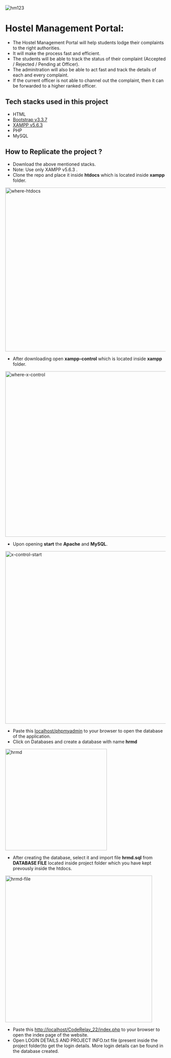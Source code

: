 ![hm123](https://user-images.githubusercontent.com/99532371/187509428-98fe4f4d-d866-458e-bbcf-179097a53400.jpg) 
# Hostel Management Portal: 

* The Hostel Management Portal will help students lodge their complaints to the right authorities.
* It will make the process fast and efficient.
* The students will be able to track the status of their complaint (Accepted / Rejected / Pending at Officer).
* The adminitration will also be able to act fast and track the details of each and every complaint.
* If the current officer is not able to channel out the complaint, then it can be forwarded to a higher ranked officer.

## Tech stacks used in this project

* HTML
* [Bootstrap v3.3.7](http://getbootstrap.com "Named link title") 
* [XAMPP v5.6.3](https://downloadsapachefriends.global.ssl.fastly.net/5.6.3/xampp-win32-5.6.3-0-VC11-installer.exe "Named link title")  
* PHP
* MySQL

## How to Replicate the project ?

* Download the above mentioned stacks. 
* Note: Use only XAMPP v5.6.3 .
* Clone the repo and place it inside **htdocs** which is located inside **xampp** folder.
<img width="515" alt="where-htdocs" src="https://user-images.githubusercontent.com/99532371/187510219-24630153-3f14-4b2d-93bf-2aae9f980993.png">

* After downloading open **xampp-control** which is located inside **xampp** folder.
<img width="520" alt="where-x-control" src="https://user-images.githubusercontent.com/99532371/187510331-75158b09-ef3d-44c6-81c3-ee56c2038c06.png">

* Upon opening **start** the **Apache** and **MySQL**.
<img width="542" alt="x-control-start" src="https://user-images.githubusercontent.com/99532371/187510460-7b0eb0df-a3bb-41fb-a816-e96c6cb1fe87.png">

* Paste this [localhost/phpmyadmin](localhost/phpmyadmin "Named link title") to your browser to open the database of the application.
* Click on Databases and create a database with name **hrmd**
<img width="319" alt="hrmd" src="https://user-images.githubusercontent.com/99532371/187512094-6e98bf28-53df-4c2b-bd12-8a4655728af5.png">

* After creating the database, select it and import file **hrmd.sql** from **DATABASE FILE** located inside project folder which you have kept prevously inside the   htdocs.
<img width="461" alt="hrmd-file" src="https://user-images.githubusercontent.com/99532371/187513072-2ec10b77-b22f-4a3c-92fd-4568a5729c6f.png">

* Paste this [http://localhost/CodeRelay_22/index.php](http://localhost/CodeRelay_22/index.php "Named link title") to your browser to open the index page of the website.
* Open LOGIN DETAILS AND PROJECT INFO.txt file (present inside the project folder)to get the login details. More login details can be found in the database created.

